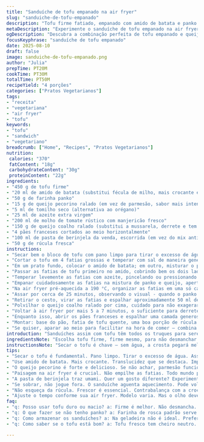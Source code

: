 ```yaml
---
title: "Sanduíche de tofu empanado na air fryer"
slug: "sanduiche-de-tofu-empanado"
description: "Tofu firme fatiado, empanado com amido de batata e panko misturado com queijo pecorino e tomilho seco. Assado na air fryer até dourar e crocância, coberto por molho de tomate rústico com manjericão fresco e queijo coalho ralado, antes do gratinado final. Servido em pão francês com uma camada de pasta de berinjela em conserva e rúcula fresca para um toque herbal. Receita vegetariana, sem nozes e ovos, com textura cremosa por dentro e crocante por fora, combinando sabores italianos clássicos com ingredientes brasileiros. Uma opção prática e versátil para almoços e jantares rápidos, com dicas para substituir ingredientes e ajustes no tempo conforme aparelho."
metaDescription: "Experimente o sanduíche de tofu empanado na air fryer, uma opção deliciosa e crocante que combina sabores brasileiros e italianos."
ogDescription: "Descubra a combinação perfeita de tofu empanado e queijo, em um sanduíche crocante de air fryer inspirador."
focusKeyphrase: "sanduíche de tofu empanado"
date: 2025-08-10
draft: false
image: sanduiche-de-tofu-empanado.png
author: "Julia"
prepTime: PT20M
cookTime: PT30M
totalTime: PT50M
recipeYield: "4 porções"
categories: ["Pratos Vegetarianos"]
tags:
- "receita"
- "vegetariana"
- "air fryer"
- "tofu"
keywords:
- "tofu"
- "sandwich"
- "vegetariano"
breadcrumb: ["Home", "Recipes", "Pratos Vegetarianos"]
nutrition: 
 calories: "370"
 fatContent: "18g"
 carbohydrateContent: "30g"
 proteinContent: "22g"
ingredients:
- "450 g de tofu firme"
- "20 ml de amido de batata (substitui fécula de milho, mais crocante e translucidez)"
- "50 g de farinha panko"
- "15 g de queijo pecorino ralado (em vez de parmesão, sabor mais intenso)"
- "5 ml de tomilho seco (alternativa ao orégano)"
- "25 ml de azeite extra virgem"
- "200 ml de molho de tomate rústico com manjericão fresco"
- "150 g de queijo coalho ralado (substitui a mussarela, derrete e tem sabor marcante)"
- "4 pães franceses cortados ao meio horizontalmente"
- "100 ml de pasta de berinjela da venda, escorrida (em vez do mix antipasto, acrescenta umami e textura cremosa)"
- "50 g de rúcula fresca"
instructions:
- "Secar bem o bloco de tofu com pano limpo para tirar o excesso de água – essencial para a crocância final."
- "Cortar o tofu em 4 fatias grossas e temperar com sal de maneira generosa dos dois lados – sal intensifica aroma e faz o tofu absorver melhor os temperos."
- "Em um prato fundo, colocar o amido de batata; em outro, misturar o panko, o pecorino e o tomilho seco. Essa dupla seca cria uma crosta crocante e perfumada."
- "Passar as fatias de tofu primeiro no amido, cobrindo bem os dois lados para ajudar o óleo a grudar e formar a casquinha."
- "Temperar levemente as fatias com azeite, pincelando ou pressionando com os dedos para garantir que a camada seca fixe bem e o sabor de azeite apareça."
- "Empanar cuidadosamente as fatias na mistura de panko e queijo, apertando para que a cobertura adira, mas sem tirar o excesso para evitar queimado."
- "Na air fryer pré-aquecida a 190 °C, organizar as fatias em uma só camada, sem encostar para não umedecer a crosta."
- "Assar por cerca de 25 minutos, observando o visual - quando o panko estiver dourado e firme ao toque, está no ponto. O aroma começa a lembrar uma crosta de pão recém assado."
- "Retirar o cesto, virar as fatias e espalhar aproximadamente 50 ml de molho de tomate sobre cada uma, cobrindo toda superfície."
- "Polvilhar o queijo coalho ralado por cima, cuidado para não exagerar e impedir o gratinado."
- "Voltar à air fryer por mais 5 a 7 minutos, o suficiente para derreter e dourar o queijo sem ressecar o tofu por baixo."
- "Enquanto isso, abrir os pães franceses e espalhar uma camada generosa de pasta de berinjela, que vai contrabalançar a crocância do tofu com uma cremosidade ácida."
- "Montar: base do pão, fatia de tofu quente, uma boa porção de rúcula fresca para o frescor amargo, e fechar o sanduíche."
- "Se quiser, aparar ao meio para facilitar na hora de comer – combina bem com uma limonada ou cerveja artesanal leve."
introduction: "Sanduíches assim com tofu têm todos os truques para serem saborosos e práticos. Já que o tofu parece simples, dar textura e sabor precisa técnica. É aí que entra o empanado com amido de batata e panko, que entrega crocância que nem frango, e o fermentado do queijo coalho para o toque brasileiro. Essa versão troca o clássico parmesão por pecorino e usa uma pasta de berinjela comprada para economizar tempo e aumentar complexidade. Air fryer é imbatível para essa receita: frita sem sujeira, sem excesso de óleo e ainda deixa o queijo gratinado como no forno. Outra vantagem — não demora, e é menos bagunça. Ideal pra quem tenta fugir da mesmice nos almoços sem abrir mão do conforto e do sabor."
ingredientsNote: "Escolha tofu firme, firme mesmo, para não desmanchar na hora do preparo. Se quiser algo mais macio, é só trocar o tempo, mas perde crocância. Para o amido, amido de batata funciona melhor que fécula de milho, deixa uma casquinha translúcida e mais resistente. Se não encontrar queijo pecorino, pode usar parmesão, mas adicionar tomilho fresco para um toque herbáceo que faz diferença. O molho de tomate precisa ser de boa qualidade, com manjericão fresco de preferência, mas caso não tenha, use molho tradicional e capriche no tempero com alho e cebola. Para o mix antipasto, que aqui virou pasta de berinjela, pode substituir por tapenade de azeitonas ou até pesto de manjericão para variar. O pão francês é coringa, mas uma ciabatta leve também funciona perfeitamente."
instructionsNote: "Secar o tofu é chave – sem água, a crosta pegará melhor e o resultado fica crocante, nada de tofu esponjoso dentro do sanduíche. Passar na camada do amido primeiro cria uma barreira que segura o óleo e o panko. A pressa para empanar nem sempre é nossa amiga, virar com cuidado para evitar que a crosta se solte. Na air fryer, respeite o espaço entre as fatias, todo mundo precisa de ar para dourar por igual, nada de empilhar que cria vapor e deixa murchar. O tempo de cozimento pode variar conforme marca/modelo, fique de olho na cor da crosta douradinha e firme ao toque. O queijo coalho tem ponto de fusão alto, ele vai derreter sem escorrer, diferente da mussarela — isso ajuda o sanduíche a ficar limpinho para comer. O toque final com a pasta de berinjela e a rúcula trás contraste de textura e acidez que corta a gordura e evita que fique enjoativo. Esse sanduíche aguenta uma segunda rodada de aquecimento na air fryer, se sobrar."
tips:
- "Secar o tofu é fundamental. Pano limpo. Tirar o excesso de água. Assim a crosta absorve melhor. Sem isso, tofu pode ficar encharcado. E ninguém quer isso no sanduíche."
- "Use amido de batata. Mais crocante. Translucidez que se destaca. Importante escolher bem. Se não tiver, fécula de milho vale. Mas o efeito não é o mesmo. Crocância faz toda a diferença."
- "O queijo pecorino é forte e delicioso. Se não achar, parmesão funciona. Mas adicione tomilho fresco. Um toque herbáceo sempre ajuda a elevar os sabores. Vale a pena."
- "Paisagem na air fryer é crucial. Não empilhe as fatias. Todo mundo precisa de espaço. Isso garante que o calor circule. Assim, crosta douradinha por igual. E nada de vapores para murchar."
- "A pasta de berinjela traz umami. Quer um gosto diferente? Experimente tapenade de azeitona. Cuidado com o sal, dependendo da azeitona."
- "Se sobrar, não jogue fora. O sanduíche aguenta aquecimento. Pode voltar para a air fryer de novo. Reaqueça e mantenha a crocância. Mas fique de olho na cor."
- "Não esqueça da rúcula. Frescor é essencial. Contrabalança com a crocância. Um toque amargo que ajuda a evitar a sobremesa após a refeição. Um equilíbrio."
- "Ajuste o tempo conforme sua air fryer. Modelo varia. Mas o olho deve ficar na cor da crosta. Dourada e firme é o ponto. Aroma deve lembrar pão assado na hora."
faq:
- "q: Posso usar tofu duro ou macio? a: Firme é melhor. Não desmancha. Para textura mais suave, mude o tempo de cozimento. Mas a crocância ficará comprometida."
- "q: O que fazer se não tenho panko? a: Farinha de rosca padrão serve. Resultados são diferentes. Um pouco menos crocante, mas ainda assim agradável. Misture com ervas secas."
- "q: Como armazenar os sanduíches? a: Na geladeira não é ideal. Preferência é comer fresco. Pode guardar recheio separado. Reaqueça a parte que sobrou depois."
- "q: Como saber se o tofu está bom? a: Tofu fresco tem cheiro neutro. Se estiver azedo, é hora de descartar. E sempre checar a data de validade."

---
```

